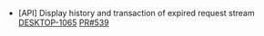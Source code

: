 
- [API] Display history and transaction of expired request stream
[DESKTOP-1065](https://dropin.atlassian.net/browse/DESKTOP-1065)
[PR#539](https://github.com/dropininc/dropin-api-v2/pull/539)

